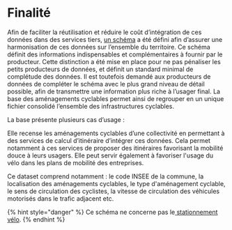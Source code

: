 # Finalité

Afin de faciliter la réutilisation et réduire le coût d’intégration de ces données dans des services tiers, [un schéma](https://schema.data.gouv.fr/etalab/schema-amenagements-cyclables/) a été défini afin d’assurer une harmonisation de ces données sur l’ensemble du territoire. Ce schéma définit des informations indispensables et complémentaires à fournir par le producteur. Cette distinction a été mise en place pour ne pas pénaliser les petits producteurs de données, et définit un standard minimal de complétude des données. Il est toutefois demandé aux producteurs de données de compléter le schéma avec le plus grand niveau de détail possible, afin de transmettre une information plus riche à l’usager final. La base des aménagements cyclables permet ainsi de regrouper en un unique fichier consolidé l’ensemble des infrastructures cyclables.

La base présente plusieurs cas d’usage :

Elle recense les aménagements cyclables d’une collectivité en permettant à des services de calcul d’itinéraire d’intégrer ces données. Cela permet notamment à ces services de proposer des itinéraires favorisant la mobilité douce à leurs usagers. Elle peut servir également à favoriser l'usage du vélo dans les plans de mobilité des entreprises.

Ce dataset comprend notamment : le code INSEE de la commune, la localisation des aménagements cyclables, le type d'aménagement cyclable, le sens de circulation des cyclistes, la vitesse de circulation des véhicules motorisés dans le trafic adjacent etc.

{% hint style="danger" %}
Ce schéma ne concerne pas le[ stationnement vélo](https://doc.transport.data.gouv.fr/producteurs/documentation-sur-le-stationnement-cyclable).
{% endhint %}

